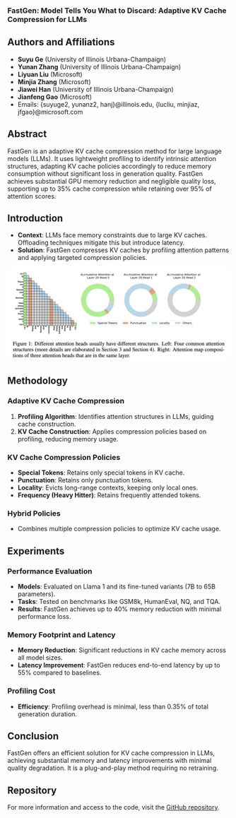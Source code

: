 ### FastGen: Model Tells You What to Discard: Adaptive KV Cache Compression for LLMs

## Authors and Affiliations
- **Suyu Ge** (University of Illinois Urbana-Champaign)
- **Yunan Zhang** (University of Illinois Urbana-Champaign)
- **Liyuan Liu** (Microsoft)
- **Minjia Zhang** (Microsoft)
- **Jiawei Han** (University of Illinois Urbana-Champaign)
- **Jianfeng Gao** (Microsoft)
- Emails: {suyuge2, yunanz2, hanj}@illinois.edu, {lucliu, minjiaz, jfgao}@microsoft.com

## Abstract
FastGen is an adaptive KV cache compression method for large language models (LLMs). It uses lightweight profiling to identify intrinsic attention structures, adapting KV cache policies accordingly to reduce memory consumption without significant loss in generation quality. FastGen achieves substantial GPU memory reduction and negligible quality loss, supporting up to 35% cache compression while retaining over 95% of attention scores.

## Introduction
- **Context**: LLMs face memory constraints due to large KV caches. Offloading techniques mitigate this but introduce latency.
- **Solution**: FastGen compresses KV caches by profiling attention patterns and applying targeted compression policies.

![FastGen](../figs/FastGen.png)
## Methodology
### Adaptive KV Cache Compression
1. **Profiling Algorithm**: Identifies attention structures in LLMs, guiding cache construction.
2. **KV Cache Construction**: Applies compression policies based on profiling, reducing memory usage.

### KV Cache Compression Policies
- **Special Tokens**: Retains only special tokens in KV cache.
- **Punctuation**: Retains only punctuation tokens.
- **Locality**: Evicts long-range contexts, keeping only local ones.
- **Frequency (Heavy Hitter)**: Retains frequently attended tokens.

### Hybrid Policies
- Combines multiple compression policies to optimize KV cache usage.

## Experiments
### Performance Evaluation
- **Models**: Evaluated on Llama 1 and its fine-tuned variants (7B to 65B parameters).
- **Tasks**: Tested on benchmarks like GSM8k, HumanEval, NQ, and TQA.
- **Results**: FastGen achieves up to 40% memory reduction with minimal performance loss.

### Memory Footprint and Latency
- **Memory Reduction**: Significant reductions in KV cache memory across all model sizes.
- **Latency Improvement**: FastGen reduces end-to-end latency by up to 55% compared to baselines.

### Profiling Cost
- **Efficiency**: Profiling overhead is minimal, less than 0.35% of total generation duration.

## Conclusion
FastGen offers an efficient solution for KV cache compression in LLMs, achieving substantial memory and latency improvements with minimal quality degradation. It is a plug-and-play method requiring no retraining.

## Repository
For more information and access to the code, visit the [GitHub repository](https://github.com/FastGen/KV-cache).